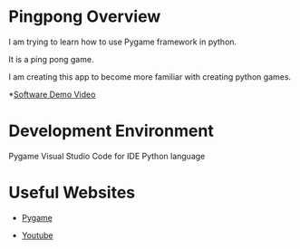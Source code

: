 # Pingpong Overview

I am trying to learn how to use Pygame framework in python.

It is a ping pong game.

I am creating this app to become more familiar with creating python games.

*[Software Demo Video](https://youtu.be/a8EWhnMWnqY)

# Development Environment

Pygame
Visual Studio Code for IDE
Python language

# Useful Websites
* [Pygame](https://www.pygame.org/news)

* [Youtube](youtube.com)
